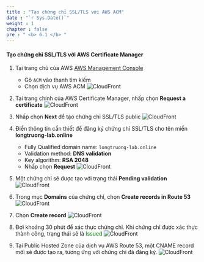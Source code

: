 ```yaml
---
title : "Tạo chứng chỉ SSL/TLS với AWS ACM"
date : "`r Sys.Date()`"
weight : 1
chapter : false
pre : " <b> 6.1 </b> "
---
```


#### Tạo chứng chỉ SSL/TLS với AWS Certificate Manager
1. Tại trang chủ của AWS [AWS Management Console](https://us-east-1.console.aws.amazon.com/console/home?region=us-east-1)
    + Gõ ```ACM``` vào thanh tìm kiếm
    + Chọn dịch vụ AWS ACM
    ![CloudFront](/images/6-connect/6.1-acm/001-acm.png?width=90pc)

2. Tại trang chính của AWS Certificate Manager, nhấp chọn **Request a certificate**
    ![CloudFront](/images/6-connect/6.1-acm/002-acm.png?width=90pc)

3. Nhấp chọn **Next** để tạo chứng chỉ SSL/TLS public
    ![CloudFront](/images/6-connect/6.1-acm/003-acm.png?width=90pc)

4. Điền thông tin cần thiết để đăng ký chứng chỉ SSL/TLS cho tên miền **longtruong-lab.online**
    + Fully Qualified domain name: ```longtruong-lab.online```
    + Validation method: **DNS validation**
    + Key algorithm: **RSA 2048**
    + Nhấp chọn **Request**
    ![CloudFront](/images/6-connect/6.1-acm/004-acm.png?width=90pc)

5. Một chứng chỉ sẽ được tạo với trạng thái **Pending validation**
   ![CloudFront](/images/6-connect/6.1-acm/005-acm.png?width=90pc)

6. Trong mục **Domains** của chứng chỉ, chọn **Create records in Route 53**
    ![CloudFront](/images/6-connect/6.1-acm/006-acm.png?width=90pc)

7. Chọn **Create record**
    ![CloudFront](/images/6-connect/6.1-acm/007-acm.png?width=90pc)

8. Đợi khoảng 30 phút để xác thực chứng chỉ. Khi chứng chỉ được xác thực thành công, trạng thái sẽ là <span style="color:green">Issued</span>
    ![CloudFront](/images/6-connect/6.1-acm/008-acm.png?width=90pc)

9. Tại Public Hosted Zone của dịch vụ AWS Route 53, một CNAME record mới sẽ được tạo ra, tương ứng với chứng chỉ đã đăng ký.
    ![CloudFront](/images/6-connect/6.1-acm/009-acm.png?width=90pc)